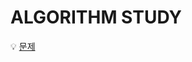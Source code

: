 # ALGORITHM STUDY 


💡 [문제](https://docs.google.com/spreadsheets/d/14m_A_xPiYUwtsqTf9CyNLsRs1TzvqLJh2XMZgCPZ43o/edit#gid=0)


